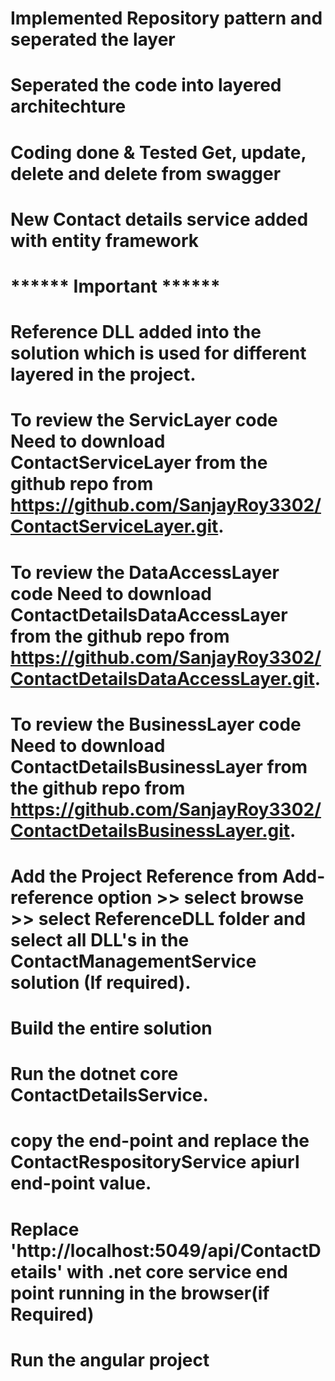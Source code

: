 # Implemented Repository pattern and seperated the layer
# Seperated the code into layered architechture
# Coding done & Tested Get, update, delete and delete from swagger
# New Contact details service added with entity framework

# ****** Important ******
# Reference DLL added into the solution which is used for different layered in the project.
# To review the ServicLayer code Need to download ContactServiceLayer from the github repo from https://github.com/SanjayRoy3302/ContactServiceLayer.git.
# To review the DataAccessLayer code Need to download ContactDetailsDataAccessLayer from the github repo from https://github.com/SanjayRoy3302/ContactDetailsDataAccessLayer.git.
# To review the BusinessLayer code Need to download ContactDetailsBusinessLayer from the github repo from https://github.com/SanjayRoy3302/ContactDetailsBusinessLayer.git.
# Add the Project Reference from Add-reference option >> select browse >> select ReferenceDLL folder and select all DLL's in the ContactManagementService solution (If required).
# Build the entire solution
# Run the dotnet core ContactDetailsService.
# copy the end-point and replace the ContactRespositoryService apiurl end-point value. 
# Replace 'http://localhost:5049/api/ContactDetails' with .net core service end point running in the browser(if Required)
# Run the angular project


